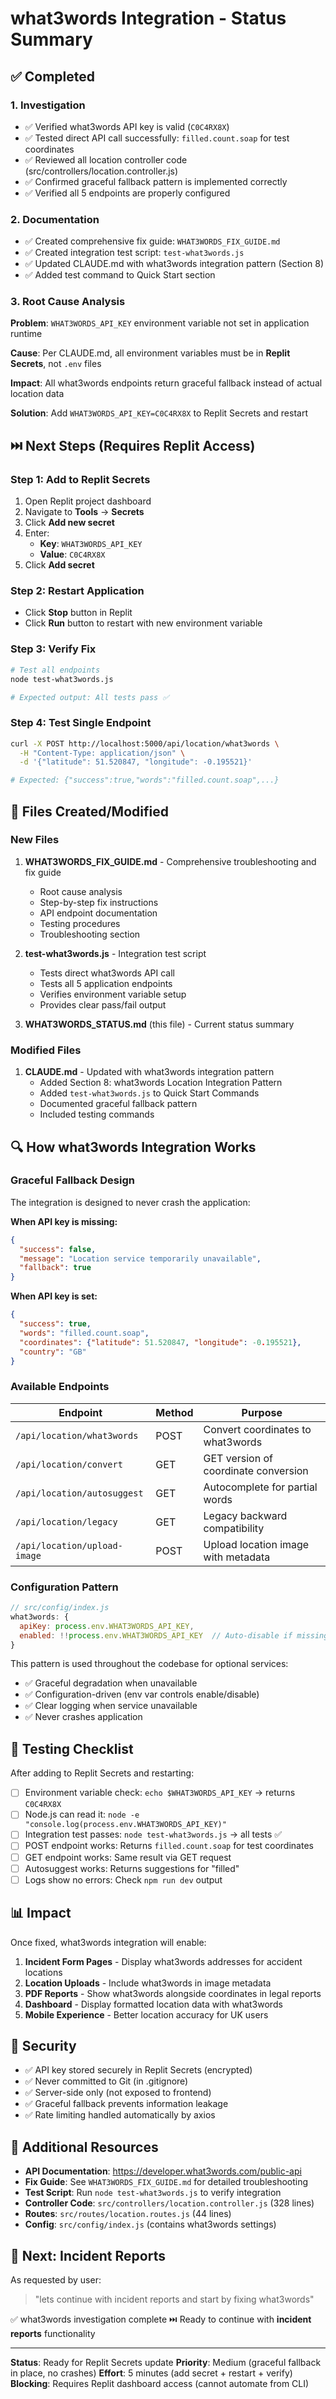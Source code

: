 # what3words Integration - Status Summary

## ✅ Completed

### 1. Investigation
- ✅ Verified what3words API key is valid (`C0C4RX8X`)
- ✅ Tested direct API call successfully: `filled.count.soap` for test coordinates
- ✅ Reviewed all location controller code (src/controllers/location.controller.js)
- ✅ Confirmed graceful fallback pattern is implemented correctly
- ✅ Verified all 5 endpoints are properly configured

### 2. Documentation
- ✅ Created comprehensive fix guide: `WHAT3WORDS_FIX_GUIDE.md`
- ✅ Created integration test script: `test-what3words.js`
- ✅ Updated CLAUDE.md with what3words integration pattern (Section 8)
- ✅ Added test command to Quick Start section

### 3. Root Cause Analysis
**Problem**: `WHAT3WORDS_API_KEY` environment variable not set in application runtime

**Cause**: Per CLAUDE.md, all environment variables must be in **Replit Secrets**, not `.env` files

**Impact**: All what3words endpoints return graceful fallback instead of actual location data

**Solution**: Add `WHAT3WORDS_API_KEY=C0C4RX8X` to Replit Secrets and restart

## ⏭️ Next Steps (Requires Replit Access)

### Step 1: Add to Replit Secrets
1. Open Replit project dashboard
2. Navigate to **Tools** → **Secrets**
3. Click **Add new secret**
4. Enter:
   - **Key**: `WHAT3WORDS_API_KEY`
   - **Value**: `C0C4RX8X`
5. Click **Add secret**

### Step 2: Restart Application
- Click **Stop** button in Replit
- Click **Run** button to restart with new environment variable

### Step 3: Verify Fix
```bash
# Test all endpoints
node test-what3words.js

# Expected output: All tests pass ✅
```

### Step 4: Test Single Endpoint
```bash
curl -X POST http://localhost:5000/api/location/what3words \
  -H "Content-Type: application/json" \
  -d '{"latitude": 51.520847, "longitude": -0.195521}'

# Expected: {"success":true,"words":"filled.count.soap",...}
```

## 📁 Files Created/Modified

### New Files
1. **WHAT3WORDS_FIX_GUIDE.md** - Comprehensive troubleshooting and fix guide
   - Root cause analysis
   - Step-by-step fix instructions
   - API endpoint documentation
   - Testing procedures
   - Troubleshooting section

2. **test-what3words.js** - Integration test script
   - Tests direct what3words API call
   - Tests all 5 application endpoints
   - Verifies environment variable setup
   - Provides clear pass/fail output

3. **WHAT3WORDS_STATUS.md** (this file) - Current status summary

### Modified Files
1. **CLAUDE.md** - Updated with what3words integration pattern
   - Added Section 8: what3words Location Integration Pattern
   - Added `test-what3words.js` to Quick Start Commands
   - Documented graceful fallback pattern
   - Included testing commands

## 🔍 How what3words Integration Works

### Graceful Fallback Design
The integration is designed to never crash the application:

**When API key is missing:**
```json
{
  "success": false,
  "message": "Location service temporarily unavailable",
  "fallback": true
}
```

**When API key is set:**
```json
{
  "success": true,
  "words": "filled.count.soap",
  "coordinates": {"latitude": 51.520847, "longitude": -0.195521},
  "country": "GB"
}
```

### Available Endpoints
| Endpoint | Method | Purpose |
|----------|--------|---------|
| `/api/location/what3words` | POST | Convert coordinates to what3words |
| `/api/location/convert` | GET | GET version of coordinate conversion |
| `/api/location/autosuggest` | GET | Autocomplete for partial words |
| `/api/location/legacy` | GET | Legacy backward compatibility |
| `/api/location/upload-image` | POST | Upload location image with metadata |

### Configuration Pattern
```javascript
// src/config/index.js
what3words: {
  apiKey: process.env.WHAT3WORDS_API_KEY,
  enabled: !!process.env.WHAT3WORDS_API_KEY  // Auto-disable if missing
}
```

This pattern is used throughout the codebase for optional services:
- ✅ Graceful degradation when unavailable
- ✅ Configuration-driven (env var controls enable/disable)
- ✅ Clear logging when service unavailable
- ✅ Never crashes application

## 🧪 Testing Checklist

After adding to Replit Secrets and restarting:

- [ ] Environment variable check: `echo $WHAT3WORDS_API_KEY` → returns `C0C4RX8X`
- [ ] Node.js can read it: `node -e "console.log(process.env.WHAT3WORDS_API_KEY)"`
- [ ] Integration test passes: `node test-what3words.js` → all tests ✅
- [ ] POST endpoint works: Returns `filled.count.soap` for test coordinates
- [ ] GET endpoint works: Same result via GET request
- [ ] Autosuggest works: Returns suggestions for "filled"
- [ ] Logs show no errors: Check `npm run dev` output

## 📊 Impact

Once fixed, what3words integration will enable:

1. **Incident Form Pages** - Display what3words addresses for accident locations
2. **Location Uploads** - Include what3words in image metadata
3. **PDF Reports** - Show what3words alongside coordinates in legal reports
4. **Dashboard** - Display formatted location data with what3words
5. **Mobile Experience** - Better location accuracy for UK users

## 🔐 Security

- ✅ API key stored securely in Replit Secrets (encrypted)
- ✅ Never committed to Git (in .gitignore)
- ✅ Server-side only (not exposed to frontend)
- ✅ Graceful fallback prevents information leakage
- ✅ Rate limiting handled automatically by axios

## 📖 Additional Resources

- **API Documentation**: https://developer.what3words.com/public-api
- **Fix Guide**: See `WHAT3WORDS_FIX_GUIDE.md` for detailed troubleshooting
- **Test Script**: Run `node test-what3words.js` to verify integration
- **Controller Code**: `src/controllers/location.controller.js` (328 lines)
- **Routes**: `src/routes/location.routes.js` (44 lines)
- **Config**: `src/config/index.js` (contains what3words settings)

## 🎯 Next: Incident Reports

As requested by user:
> "lets continue with incident reports and start by fixing what3words"

✅ what3words investigation complete
⏭️ Ready to continue with **incident reports** functionality

---

**Status**: Ready for Replit Secrets update
**Priority**: Medium (graceful fallback in place, no crashes)
**Effort**: 5 minutes (add secret + restart + verify)
**Blocking**: Requires Replit dashboard access (cannot automate from CLI)

